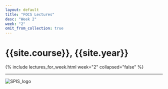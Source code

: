 ```yaml
---
layout: default
title: "FOCS Lectures"
desc: "Week 2"
week: "2"
omit_from_collection: true
---
```


# {{site.course}}, {{site.year}}

{% include lectures_for_week.html week="2" collapsed="false" %}
<div class='calendar' data-start-week="{{page.week}}" data-num-weeks="1" ></div>

----

![SPIS_logo](/images/SPIS_logo.jpg)
